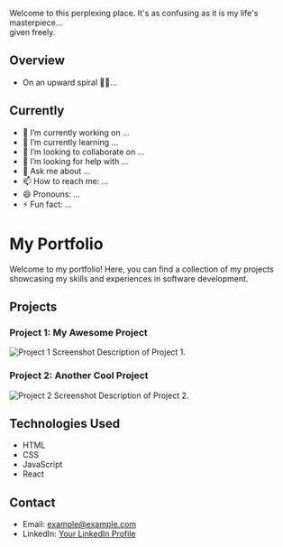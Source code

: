Welcome to this perplexing place. It's as confusing as it is my life's masterpiece... <br> given freely.

## Overview
- On an upward spiral 🚀🚀...

## Currently
- 🔭 I’m currently working on ...
- 🌱 I’m currently learning ...
- 👯 I’m looking to collaborate on ...
- 🤔 I’m looking for help with ...
- 💬 Ask me about ...
- 📫 How to reach me: ...
- 😄 Pronouns: ...
- ⚡ Fun fact: ...


# My Portfolio

Welcome to my portfolio! Here, you can find a collection of my projects showcasing my skills and experiences in software development.

## Projects

### Project 1: My Awesome Project
![Project 1 Screenshot](/images/project1.png)
Description of Project 1.

### Project 2: Another Cool Project
![Project 2 Screenshot](/images/project2.png)
Description of Project 2.

## Technologies Used
- HTML
- CSS
- JavaScript
- React

## Contact
- Email: example@example.com
- LinkedIn: [Your LinkedIn Profile](https://www.linkedin.com/your-profile)
